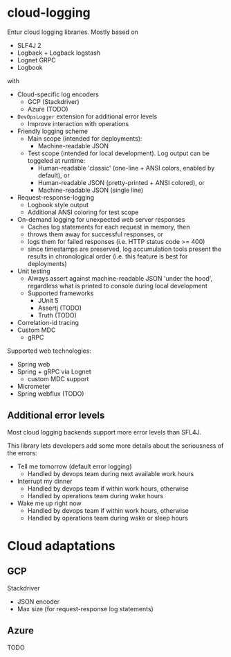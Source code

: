 
# cloud-logging
Entur cloud logging libraries. Mostly based on

 * SLF4J 2
 * Logback + Logback logstash
 * Lognet GRPC
 * Logbook

with

 * Cloud-specific log encoders
   * GCP (Stackdriver)
   * Azure (TODO)
 * `DevOpsLogger` extension for additional error levels 
   * Improve interaction with operations
 * Friendly logging scheme
   * Main scope (intended for deployments):
     * Machine-readable JSON 
   * Test scope (intended for local development). Log output can be toggeled at runtime:
     * Human-readable 'classic' (one-line + ANSI colors, enabled by default), or
     * Human-readable JSON (pretty-printed + ANSI colored), or
     * Machine-readable JSON (single line)
 * Request-response-logging
     * Logbook style output
     * Additional ANSI coloring for test scope
 * On-demand logging for unexpected web server responses
     * Caches log statements for each request in memory, then
     * throws them away for successful responses, or
     * logs them for failed responses (i.e. HTTP status code >= 400)
     * since timestamps are preserved, log accumulation tools present the results in chronological order (i.e. this feature is best for deployments)
 * Unit testing
   * Always assert against machine-readable JSON 'under the hood', regardless what is printed to console during local development
   * Supported frameworks
     * JUnit 5
     * Assertj (TODO)
     * Truth (TODO)
 * Correlation-id tracing
 * Custom MDC
     * gRPC

Supported web technologies:

 * Spring web
 * Spring + gRPC via Lognet
   * custom MDC support 
 * Micrometer
 * Spring webflux (TODO)

## Additional error levels
Most cloud logging backends support more error levels than SFL4J. 

This library lets developers add some more details about the seriousness of the errors:

* Tell me tomorrow (default error logging)
    * Handled by devops team during next available work hours
* Interrupt my dinner
    * Handled by devops team if within work hours, otherwise
    * Handled by operations team during wake hours
* Wake me up right now
    * Handled by devops team if within work hours, otherwise
    * Handled by operations team during wake or sleep hours

# Cloud adaptations

## GCP
Stackdriver 

 * JSON encoder
 * Max size (for request-response log statements)

## Azure
TODO

